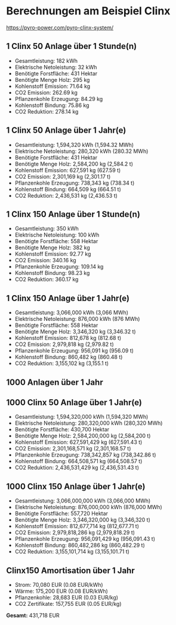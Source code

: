# Berechnungen am Beispiel Clinx #

https://pyro-power.com/pyro-clinx-system/

## 1 Clinx 50 Anlage über 1 Stunde(n) ##
- Gesamtleistung: 182 kWh
- Elektrische Netoleistung: 32 kWh
- Benötigte Forstfläche: 431 Hektar
- Benötigte Menge Holz: 295 kg
- Kohlenstoff Emission: 71.64 kg
- CO2 Emission: 262.69 kg
- Pflanzenkohle Erzeugung: 84.29 kg
- Kohlenstoff Bindung: 75.86 kg
- CO2 Reduktion: 278.14 kg

## 1 Clinx 50 Anlage über 1 Jahr(e) ##
- Gesamtleistung: 1,594,320 kWh (1,594.32 MWh)
- Elektrische Netoleistung: 280,320 kWh (280.32 MWh)
- Benötigte Forstfläche: 431 Hektar
- Benötigte Menge Holz: 2,584,200 kg (2,584.2 t)
- Kohlenstoff Emission: 627,591 kg (627.59 t)
- CO2 Emission: 2,301,169 kg (2,301.17 t)
- Pflanzenkohle Erzeugung: 738,343 kg (738.34 t)
- Kohlenstoff Bindung: 664,509 kg (664.51 t)
- CO2 Reduktion: 2,436,531 kg (2,436.53 t)

## 1 Clinx 150 Anlage über 1 Stunde(n) ##
- Gesamtleistung: 350 kWh
- Elektrische Netoleistung: 100 kWh
- Benötigte Forstfläche: 558 Hektar
- Benötigte Menge Holz: 382 kg
- Kohlenstoff Emission: 92.77 kg
- CO2 Emission: 340.16 kg
- Pflanzenkohle Erzeugung: 109.14 kg
- Kohlenstoff Bindung: 98.23 kg
- CO2 Reduktion: 360.17 kg

## 1 Clinx 150 Anlage über 1 Jahr(e) ##
- Gesamtleistung: 3,066,000 kWh (3,066 MWh)
- Elektrische Netoleistung: 876,000 kWh (876 MWh)
- Benötigte Forstfläche: 558 Hektar
- Benötigte Menge Holz: 3,346,320 kg (3,346.32 t)
- Kohlenstoff Emission: 812,678 kg (812.68 t)
- CO2 Emission: 2,979,818 kg (2,979.82 t)
- Pflanzenkohle Erzeugung: 956,091 kg (956.09 t)
- Kohlenstoff Bindung: 860,482 kg (860.48 t)
- CO2 Reduktion: 3,155,102 kg (3,155.1 t)


## 1000 Anlagen über 1 Jahr ##

## 1000 Clinx 50 Anlage über 1 Jahr(e) ##
- Gesamtleistung: 1,594,320,000 kWh (1,594,320 MWh)
- Elektrische Netoleistung: 280,320,000 kWh (280,320 MWh)
- Benötigte Forstfläche: 430,700 Hektar
- Benötigte Menge Holz: 2,584,200,000 kg (2,584,200 t)
- Kohlenstoff Emission: 627,591,429 kg (627,591.43 t)
- CO2 Emission: 2,301,168,571 kg (2,301,168.57 t)
- Pflanzenkohle Erzeugung: 738,342,857 kg (738,342.86 t)
- Kohlenstoff Bindung: 664,508,571 kg (664,508.57 t)
- CO2 Reduktion: 2,436,531,429 kg (2,436,531.43 t)

## 1000 Clinx 150 Anlage über 1 Jahr(e) ##
- Gesamtleistung: 3,066,000,000 kWh (3,066,000 MWh)
- Elektrische Netoleistung: 876,000,000 kWh (876,000 MWh)
- Benötigte Forstfläche: 557,720 Hektar
- Benötigte Menge Holz: 3,346,320,000 kg (3,346,320 t)
- Kohlenstoff Emission: 812,677,714 kg (812,677.71 t)
- CO2 Emission: 2,979,818,286 kg (2,979,818.29 t)
- Pflanzenkohle Erzeugung: 956,091,429 kg (956,091.43 t)
- Kohlenstoff Bindung: 860,482,286 kg (860,482.29 t)
- CO2 Reduktion: 3,155,101,714 kg (3,155,101.71 t)

## Clinx150 Amortisation über 1 Jahr ##
- Strom: 70,080 EUR (0.08 EUR/kWh)
- Wärme: 175,200 EUR (0.08 EUR/kWh)
- Pflanzenkohle: 28,683 EUR (0.03 EUR/kg)
- CO2 Zertifikate: 157,755 EUR (0.05 EUR/kg)

**Gesamt:** 431,718 EUR